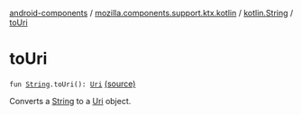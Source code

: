 [android-components](../../index.md) / [mozilla.components.support.ktx.kotlin](../index.md) / [kotlin.String](index.md) / [toUri](./to-uri.md)

# toUri

`fun `[`String`](https://kotlinlang.org/api/latest/jvm/stdlib/kotlin/-string/index.html)`.toUri(): `[`Uri`](https://developer.android.com/reference/android/net/Uri.html) [(source)](https://github.com/mozilla-mobile/android-components/blob/master/components/support/ktx/src/main/java/mozilla/components/support/ktx/kotlin/String.kt#L62)

Converts a [String](https://kotlinlang.org/api/latest/jvm/stdlib/kotlin/-string/index.html) to a [Uri](https://developer.android.com/reference/android/net/Uri.html) object.

